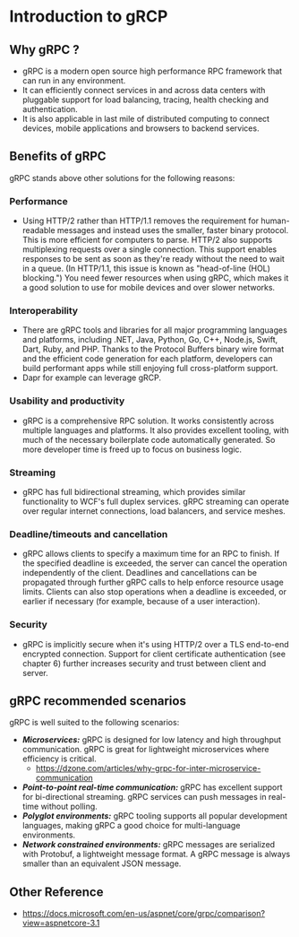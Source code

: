 # Introduction to gRCP

## Why gRPC ?

- gRPC is a modern open source high performance RPC framework that can run in any environment. 
- It can efficiently connect services in and across data centers with pluggable support for load balancing, tracing, health checking and authentication. 
- It is also applicable in last mile of distributed computing to connect devices, mobile applications and browsers to backend services.

## Benefits of gRPC

gRPC stands above other solutions for the following reasons:

### Performance
- Using HTTP/2 rather than HTTP/1.1 removes the requirement for human-readable messages and instead uses the smaller, faster binary protocol. This is more efficient for computers to parse. HTTP/2 also supports multiplexing requests over a single connection. This support enables responses to be sent as soon as they're ready without the need to wait in a queue. (In HTTP/1.1, this issue is known as "head-of-line (HOL) blocking.") You need fewer resources when using gRPC, which makes it a good solution to use for mobile devices and over slower networks.

### Interoperability
- There are gRPC tools and libraries for all major programming languages and platforms, including .NET, Java, Python, Go, C++, Node.js, Swift, Dart, Ruby, and PHP. Thanks to the Protocol Buffers binary wire format and the efficient code generation for each platform, developers can build performant apps while still enjoying full cross-platform support.
- Dapr for example can leverage gRCP.

### Usability and productivity
- gRPC is a comprehensive RPC solution. It works consistently across multiple languages and platforms. It also provides excellent tooling, with much of the necessary boilerplate code automatically generated. So more developer time is freed up to focus on business logic.

### Streaming
- gRPC has full bidirectional streaming, which provides similar functionality to WCF's full duplex services. gRPC streaming can operate over regular internet connections, load balancers, and service meshes.

### Deadline/timeouts and cancellation
- gRPC allows clients to specify a maximum time for an RPC to finish. If the specified deadline is exceeded, the server can cancel the operation independently of the client. Deadlines and cancellations can be propagated through further gRPC calls to help enforce resource usage limits. Clients can also stop operations when a deadline is exceeded, or earlier if necessary (for example, because of a user interaction).

### Security
- gRPC is implicitly secure when it's using HTTP/2 over a TLS end-to-end encrypted connection. Support for client certificate authentication (see chapter 6) further increases security and trust between client and server.

## gRPC recommended scenarios

gRPC is well suited to the following scenarios:

- ***Microservices:*** gRPC is designed for low latency and high throughput communication. gRPC is great for lightweight microservices where efficiency is critical.
  - https://dzone.com/articles/why-grpc-for-inter-microservice-communication
- ***Point-to-point real-time communication:*** gRPC has excellent support for bi-directional streaming. gRPC services can push messages in real-time without polling.
- ***Polyglot environments:*** gRPC tooling supports all popular development languages, making gRPC a good choice for multi-language environments.
- ***Network constrained environments:*** gRPC messages are serialized with Protobuf, a lightweight message format. A gRPC message is always smaller than an equivalent JSON message.

## Other Reference

- https://docs.microsoft.com/en-us/aspnet/core/grpc/comparison?view=aspnetcore-3.1

<!---
## How gRPC approaches RPC (Remote Procedure Call)?

- This pattern aims to make calls to services that run on a different machine, or in a different process, work seamlessly, like method calls in the client application. While the aims of WCF and gRPC are the same, the details of the implementation are quite different.

## Implementation

- Uses proto file to protocol languange buffer (protobuf)
- Language defines messages and service contracts (similar to WCF)
- Uses http/2 and has to be

## Http 1.1 works
- Establishes TCP connection to server
- Based Request/Response model
- Socket is busy until request is processed
- If there are many files, In 1.1, Browser establishs up to 6 TCP connections

## Http 2 works
- Google SPDY protocol
- Establishes single TCP connection
- Multiplexes requests using stream id
- Each package will be assigned a stream id
- Over the same TCP channel, it can process many requests/responses

### Good
- Multiplexing over single connection
- Compression
- Server Push
- Secure by default

### Bad:
- Can be slower when in mixed mode (backend h2 but load balancer is h1 or vice versa)-->


